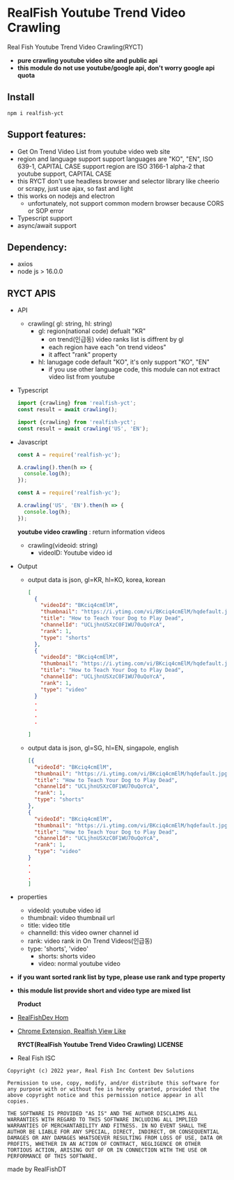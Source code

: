 # RealFish Youtube Trend Video Crawling

Real Fish Youtube Trend Video Crawling(RYCT)

- **pure crawling youtube video site and public api**
- **this module do not use youtube/google api, don't worry google api quota**

## **Install**

```
npm i realfish-yct
```

## **Support features:**

- Get On Trend Video List from youtube video web site
- region and language support
  support languages are "KO", "EN", ISO 639-1, CAPITAL CASE
  support region are ISO 3166-1 alpha-2 that youtube support, CAPITAL CASE
- this RYCT don't use headless browser and selector library like cheerio or scrapy, just use ajax, so fast and light
- this works on nodejs and electron
  - unfortunately, not support common modern browser because CORS or SOP error
- Typescript support
- async/await support

## **Dependency:**

- axios
- node js > 16.0.0

## **RYCT APIS**

- API
  - crawling( gl: string, hl: string)
    - gl: region(national code) defualt "KR"
      - on trend(인급동) video ranks list is diffrent by gl
      - each region have each "on trend videos"
      - it affect "rank" property
    - hl: lanugage code default "KO", it's only support "KO", "EN"
      - if you use other language code, this module can not extract video list from youtube
- Typescript

  ```ts
  import {crawling} from 'realfish-yct';
  const result = await crawling();
  ```

  ```ts
  import {crawling} from 'realfish-yct';
  const result = await crawling('US', 'EN');
  ```

- Javascript

  ```js
  const A = require('realfish-yc');

  A.crawling().then(h => {
    console.log(h);
  });
  ```

  ```js
  const A = require('realfish-yc');

  A.crawling('US', 'EN').then(h => {
    console.log(h);
  });
  ```

  **youtube video crawling** : return information videos

  - crawling(videoid: string)
    - videoID: Youtube video id

- Output

  - output data is json, gl=KR, hl=KO, korea, korean

    ```json
    [
      {
        "videoId": "BKciq4cmElM",
        "thumbnail": "https://i.ytimg.com/vi/BKciq4cmElM/hqdefault.jpg?sqp=-oaymwEiCNIBEHZIWvKriqkDFQgBFQAAAAAYASUAAMhCPQCAokN4AQ==&rs=AOn4CLBu5dbY-85_7lm8DyDZ3NRPLDFTMg",
        "title": "How to Teach Your Dog to Play Dead",
        "channelId": "UCLjhnUSXzC0F1WU70uQoYcA",
        "rank": 1,
        "type": "shorts"
      },
      {
        "videoId": "BKciq4cmElM",
        "thumbnail": "https://i.ytimg.com/vi/BKciq4cmElM/hqdefault.jpg?sqp=-oaymwEiCNIBEHZIWvKriqkDFQgBFQAAAAAYASUAAMhCPQCAokN4AQ==&rs=AOn4CLBu5dbY-85_7lm8DyDZ3NRPLDFTMg",
        "title": "How to Teach Your Dog to Play Dead",
        "channelId": "UCLjhnUSXzC0F1WU70uQoYcA",
        "rank": 1,
        "type": "video"
      }
      .
      .
      .
      .

    ]
    ```

  - output data is json, gl=SG, hl=EN, singapole, english
    ```json
    [{
      "videoId": "BKciq4cmElM",
      "thumbnail": "https://i.ytimg.com/vi/BKciq4cmElM/hqdefault.jpg?sqp=-oaymwEiCNIBEHZIWvKriqkDFQgBFQAAAAAYASUAAMhCPQCAokN4AQ==&rs=AOn4CLBu5dbY-85_7lm8DyDZ3NRPLDFTMg",
      "title": "How to Teach Your Dog to Play Dead",
      "channelId": "UCLjhnUSXzC0F1WU70uQoYcA",
      "rank": 1,
      "type": "shorts"
    },
    {
      "videoId": "BKciq4cmElM",
      "thumbnail": "https://i.ytimg.com/vi/BKciq4cmElM/hqdefault.jpg?sqp=-oaymwEiCNIBEHZIWvKriqkDFQgBFQAAAAAYASUAAMhCPQCAokN4AQ==&rs=AOn4CLBu5dbY-85_7lm8DyDZ3NRPLDFTMg",
      "title": "How to Teach Your Dog to Play Dead",
      "channelId": "UCLjhnUSXzC0F1WU70uQoYcA",
      "rank": 1,
      "type": "video"
    }
    .
    .
    .
    ]
    ```

- properties

  - videoId: youtube video id
  - thumbnail: video thumbnail url
  - title: video title
  - channelId: this video owner channel id
  - rank: video rank in On Trend Videos(인급동)
  - type: 'shorts', 'video'
    - shorts: shorts video
    - video: normal youtube video

- **if you want sorted rank list by type, please use rank and type property**
- **this module list provide short and video type are mixed list**

  **Product**

- [RealFishDev Hom](https://realfish-likeview.web.app)

- [Chrome Extension, Realfish View Like](https://chrome.google.com/webstore/search/realfish%20view%20like?authuser=1?authuser=1&gclid=CjwKCAjwzY2bBhB6EiwAPpUpZmzaXPt4vGxm3A_ubGvCZYhmwjFjcNb9k8tyakGaGNWUa5c_TJWfLBoC_c0QAvD_BwE)

  **RYCT(RealFish Youtube Trend Video Crawling) LICENSE**

- Real Fish ISC

```
Copyright (c) 2022 year, Real Fish Inc Content Dev Solutions

Permission to use, copy, modify, and/or distribute this software for any purpose with or without fee is hereby granted, provided that the above copyright notice and this permission notice appear in all copies.

THE SOFTWARE IS PROVIDED "AS IS" AND THE AUTHOR DISCLAIMS ALL WARRANTIES WITH REGARD TO THIS SOFTWARE INCLUDING ALL IMPLIED WARRANTIES OF MERCHANTABILITY AND FITNESS. IN NO EVENT SHALL THE AUTHOR BE LIABLE FOR ANY SPECIAL, DIRECT, INDIRECT, OR CONSEQUENTIAL DAMAGES OR ANY DAMAGES WHATSOEVER RESULTING FROM LOSS OF USE, DATA OR PROFITS, WHETHER IN AN ACTION OF CONTRACT, NEGLIGENCE OR OTHER TORTIOUS ACTION, ARISING OUT OF OR IN CONNECTION WITH THE USE OR PERFORMANCE OF THIS SOFTWARE.
```

made by RealFishDT
